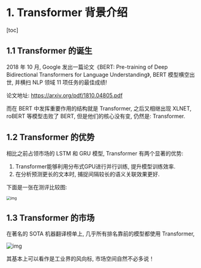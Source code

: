 # 1. Transformer 背景介绍

[toc]

## 1.1 Transformer 的诞生

2018 年 10 月, Google 发出一篇论文《BERT: Pre-training of Deep Bidirectional Transformers for Language Understanding》, BERT 模型横空出世, 并横扫 NLP 领域 11 项任务的最佳成绩!

论文地址: https://arxiv.org/pdf/1810.04805.pdf

而在 BERT 中发挥重要作用的结构就是 Transformer, 之后又相继出现 XLNET, roBERT 等模型击败了 BERT, 但是他们的核心没有变, 仍然是: Transformer.

## 1.2 Transformer 的优势

相比之前占领市场的 LSTM 和 GRU 模型, Transformer 有两个显著的优势:

1. Transformer能够利用分布式GPU进行并行训练, 提升模型训练效率.
2. 在分析预测更长的文本时, 捕捉间隔较长的语义关联效果更好.   

下面是一张在测评比较图:

<img src="https://sliu.vip/machine-learning/transformer-bg/2.png" alt="img" style="zoom: 67%;" />

## 1.3 Transformer 的市场

在著名的 SOTA 机器翻译榜单上, 几乎所有排名靠前的模型都使用 Transformer,

![img](https://sliu.vip/machine-learning/transformer-bg/3.png)

其基本上可以看作是工业界的风向标, 市场空间自然不必多说！